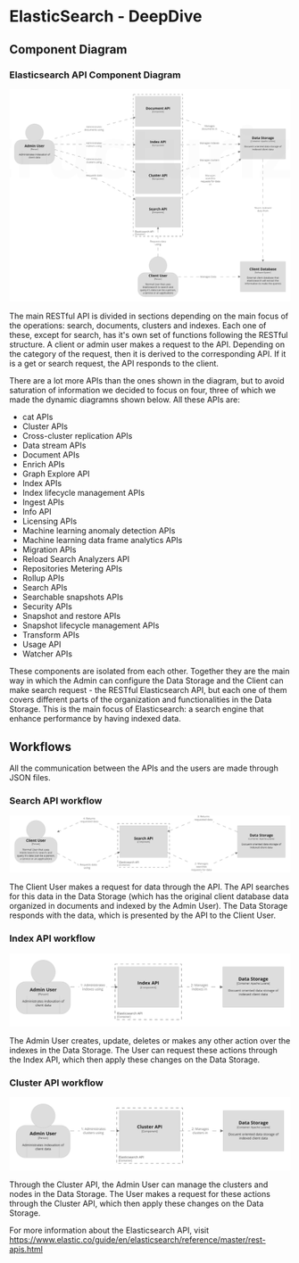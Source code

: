 # ElasticSearch - DeepDive

## Component Diagram

### Elasticsearch API Component Diagram

![Elasticsearch API Component Diagram](./assets/ComponentDiagram.png)

The main RESTful API is divided in sections depending on the main focus of the operations: search, documents, clusters and indexes. Each one of these, except for search, has it's own set of functions following the RESTful structure. A client or admin user makes a request to the API. Depending on the category of the request, then it is derived to the corresponding API. If it is a get or search request, the API responds to the client.

There are a lot more APIs than the ones shown in the diagram, but to avoid saturation of information we decided to focus on four, three of which we made the dynamic diagramns shown below. All these APIs are:

+ cat APIs
+ Cluster APIs
+ Cross-cluster replication APIs
+ Data stream APIs
+ Document APIs
+ Enrich APIs
+ Graph Explore API
+ Index APIs
+ Index lifecycle management APIs
+ Ingest APIs
+ Info API
+ Licensing APIs
+ Machine learning anomaly detection APIs
+ Machine learning data frame analytics APIs
+ Migration APIs
+ Reload Search Analyzers API
+ Repositories Metering APIs
+ Rollup APIs
+ Search APIs
+ Searchable snapshots APIs
+ Security APIs
+ Snapshot and restore APIs
+ Snapshot lifecycle management APIs
+ Transform APIs
+ Usage API
+ Watcher APIs

These components are isolated from each other. Together they are the main way in which the Admin can configure the Data Storage and the Client can make search request - the RESTful Elasticsearch API, but each one of them covers different parts of the organization and functionalities in the Data Storage. This is the main focus of Elasticsearch: a search engine that enhance performance by having indexed data. 

## Workflows

All the communication between the APIs and the users are made through JSON files.

### Search API workflow

![Search API workflow](./assets/SearchWorkflow.png)

The Client User makes a request for data through the API. The API searches for this data in the Data Storage (which has the original client database data organized in documents and indexed by the Admin User). The Data Storage responds with the data, which is presented by the API to the Client User.

### Index API workflow

![Index API workflow](./assets/IndexWorkflow.png)

The Admin User creates, update, deletes or makes any other action over the indexes in the Data Storage. The User can request these actions through the Index API, which then apply these changes on the Data Storage.

### Cluster API workflow

![Cluster API workflow](./assets/ClusterWorkflow.png)

Through the Cluster API, the Admin User can manage the clusters and nodes in the Data Storage. The User makes a request for these actions through the Cluster API, which then apply these changes on the Data Storage.

For more information about the Elasticsearch API, visit https://www.elastic.co/guide/en/elasticsearch/reference/master/rest-apis.html
